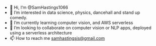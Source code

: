 - 👋 Hi, I’m @SamHastings1066
- 👀 I’m interested in data science, physics, dancehall and stand up comedy.
- 🌱 I’m currently learning computer vision, and AWS serverless
- 💞️ I’m looking to collaborate on computer vision or NLP apps, deployed using a serverless architecture
- 📫 How to reach me samhastingsis@gmail.com
